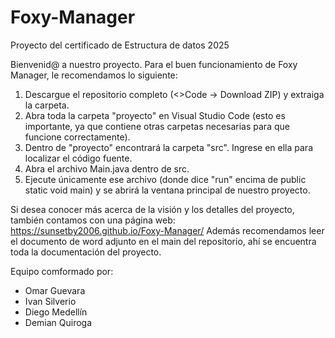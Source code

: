 # Foxy-Manager
Proyecto del certificado de Estructura de datos 2025

Bienvenid@ a nuestro proyecto.
Para el buen funcionamiento de Foxy Manager, le recomendamos lo siguiente:

1. Descargue el repositorio completo (<>Code -> Download ZIP) y extraiga la carpeta.
2. Abra toda la carpeta "proyecto" en Visual Studio Code (esto es importante, ya que contiene otras carpetas necesarias para que funcione correctamente).
3. Dentro de "proyecto" encontrará la carpeta "src". Ingrese en ella para localizar el código fuente.
4. Abra el archivo Main.java dentro de src.
5. Ejecute únicamente ese archivo (donde dice "run" encima de public static void main) y se abrirá la ventana principal de nuestro proyecto.

Si desea conocer más acerca de la visión y los detalles del proyecto, también contamos con una página web:
https://sunsetby2006.github.io/Foxy-Manager/
Además recomendamos leer el documento de word adjunto en el main del repositorio, ahí se encuentra toda la documentación del proyecto.

Equipo comformado por:
- Omar Guevara
- Ivan Silverio
- Diego Medellín
- Demian Quiroga
